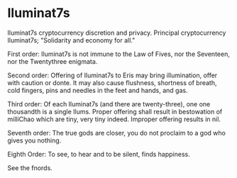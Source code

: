 # Iluminat7s
Iluminat7s cryptocurrency discretion and privacy.
Principal cryptocurrency Iluminat7s; "Solidarity and economy for all."

First order:
Iluminat7s is not immune to the Law of Fives, nor the Seventeen, nor the Twentythree enigmata.

Second order: 
Offering of Iluminat7s to Eris may bring illumination, offer with caution or donte. It may also cause flushness, shortness of breath, cold fingers, pins and needles in the feet and hands, and gas.

Third order: 
Of each Iluminat7s (and there are twenty-three), one one thousandth is a single Ilums. Proper offering shall result in bestowation of milliChao which are tiny, very tiny indeed. Improper offering results in nil.

Seventh order:
The true gods are closer, you do not proclaim to a god who gives you nothing.

Eighth Order:
To see, to hear and to be silent, finds happiness.

See the fnords.

